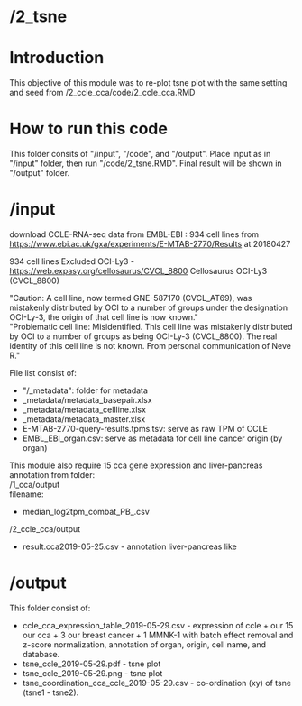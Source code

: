 # /2_tsne
# Introduction
This objective of this module was to re-plot tsne plot with the same setting and seed from /2_ccle_cca/code/2_ccle_cca.RMD

# How to run this code
This folder consits of  "/input", "/code", and "/output". Place input as in "/input" folder, then run "/code/2_tsne.RMD". Final result will be shown in "/output" folder.

# /input
download CCLE-RNA-seq data from EMBL-EBI : 934 cell lines
from https://www.ebi.ac.uk/gxa/experiments/E-MTAB-2770/Results
at 20180427 <br/> 

934 cell lines 
Excluded OCI-Ly3 - https://web.expasy.org/cellosaurus/CVCL_8800
Cellosaurus OCI-Ly3 (CVCL_8800) <br/> 

"Caution: A cell line, now termed GNE-587170 (CVCL_AT69), was mistakenly distributed by OCI to a number of groups under the designation OCI-Ly-3, the origin of that cell line is now known." <br/> 
"Problematic cell line: Misidentified. This cell line was mistakenly distributed by OCI to a number of groups as being OCI-Ly-3 (CVCL_8800). The real identity of this cell line is not known. From personal communication of Neve R." <br/> 

File list consist of:
- "/_metadata": folder for metadata
-	_metadata/metadata_basepair.xlsx
-	_metadata/metadata_cellline.xlsx
-	_metadata/metadata_master.xlsx
-	E-MTAB-2770-query-results.tpms.tsv: serve as raw TPM of CCLE 
-	EMBL_EBI_organ.csv: serve as metadata for cell line cancer origin (by organ)

This module also require 15 cca gene expression and liver-pancreas annotation from folder: <br/>
/1_cca/output <br/>
filename: 
- median_log2tpm_combat_PB_.csv

/2_ccle_cca/output <br/>
- result.cca2019-05-25.csv - annotation liver-pancreas like

# /output
This folder consist of: <br/> 
-	ccle_cca_expression_table_2019-05-29.csv - expression of ccle + our 15 our cca + 3 our breast cancer + 1 MMNK-1 with batch effect removal and z-score normalization, annotation of organ, origin, cell name, and database.
-	tsne_ccle_2019-05-29.pdf - tsne plot
-	tsne_ccle_2019-05-29.png - tsne plot
-	tsne_coordination_cca_ccle_2019-05-29.csv - co-ordination (xy) of tsne (tsne1 - tsne2). 
